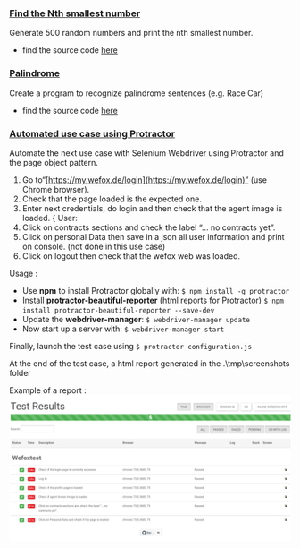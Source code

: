 ### [Find the Nth smallest number](https://github.com/thryyy/Wefox-test/blob/master/SmallestNthest/SmallestNthest.js)
Generate 500 random numbers and print the nth smallest number.
- find the source code  [here](https://github.com/thryyy/Wefox-test/blob/master/SmallestNthest/SmallestNthest.js)

### [Palindrome](https://github.com/thryyy/Wefox-test/blob/master/Palindrome/Palindrome.js)
Create a program to recognize palindrome sentences (e.g. Race Car)
- find the source code  [here](https://github.com/thryyy/Wefox-test/blob/master/Palindrome/Palindrome.js)

### [Automated use case using Protractor](https://github.com/thryyy/Wefox-test/tree/master/Protractor)
Automate the next use case with Selenium Webdriver using Protractor and the page object pattern.

1. Go to“[https://my.wefox.de/login](https://my.wefox.de/login)” (use Chrome browser).
2. Check that the page loaded is the expected one.
3. Enter next credentials, do login and then check that the agent image is loaded. { User:
4. Click on contracts sections and check the label “... no contracts yet”.
5. Click on personal Data then save in a json all user information and print on console.  (not done in this use case)
6. Click on logout then check that the wefox web was loaded.

Usage : 
- Use **npm** to install Protractor globally with:
`$ npm install -g protractor`
- Install **protractor-beautiful-reporter** (html reports for Protractor)
`$ npm install protractor-beautiful-reporter --save-dev`
- Update the  **webdriver-manager**:
`$ webdriver-manager update`
- Now start up a server with:
`$ webdriver-manager start`

Finally, launch the test case using `$ protractor configuration.js`

At the end of the test case, a html report generated in the .\tmp\screenshots folder

Example of a report : 
![](https://raw.githubusercontent.com/thryyy/Wefox-test/master/Protractor/report.png)
